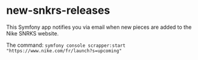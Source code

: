# new-snkrs-releases
This Symfony app notifies you via email when new pieces are added to the Nike SNRKS website.

The command: 
`symfony console scrapper:start "https://www.nike.com/fr/launch?s=upcoming"`

